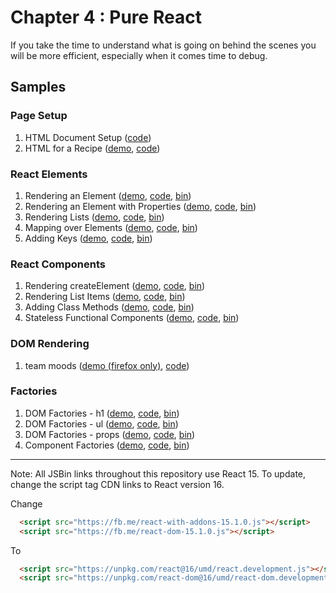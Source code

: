 Chapter 4 : Pure React
==================
If you take the time to understand what is going on behind the scenes you will be more efficient, especially when
it comes time to debug.

Samples
--------

### Page Setup

  1. HTML Document Setup ([code](https://github.com/MoonHighway/learning-react/blob/update-localize-samples/chapter-04/01-page-setup/01-page-setup.html))
  2. HTML for a Recipe ([demo](http://rawgit.com/MoonHighway/learning-react/update-localize-samples/chapter-04/01-page-setup/02-baked-salmon.html),
[code](https://github.com/MoonHighway/learning-react/blob/update-localize-samples/chapter-04/01-page-setup/02-baked-salmon.html))

### React Elements

  1. Rendering an Element ([demo](https://rawgit.com/MoonHighway/learning-react/update-localize-samples/chapter-04/02-react-elements/01-elements.html), [code](https://github.com/MoonHighway/learning-react/blob/update-localize-samples/chapter-04/02-react-elements/01-elements.html), [bin](http://jsbin.com/fumiyu/1/edit?js,output))
  2. Rendering an Element with Properties ([demo](https://rawgit.com/MoonHighway/learning-react/update-localize-samples/chapter-04/02-react-elements/02-elements.html), [code](https://github.com/MoonHighway/learning-react/blob/update-localize-samples/chapter-04/02-react-elements/02-elements.html), [bin](http://jsbin.com/fumiyu/2/edit?js,output))
  3. Rendering Lists ([demo](https://rawgit.com/MoonHighway/learning-react/update-localize-samples/chapter-04/02-react-elements/03-elements.html), [code](https://github.com/MoonHighway/learning-react/blob/update-localize-samples/chapter-04/02-react-elements/03-elements.html), [bin](http://jsbin.com/fumiyu/3/edit?js,output))
  4. Mapping over Elements ([demo](https://rawgit.com/MoonHighway/learning-react/update-localize-samples/chapter-04/02-react-elements/04-elements.html), [code](https://github.com/MoonHighway/learning-react/blob/update-localize-samples/chapter-04/02-react-elements/04-elements.html), [bin](http://jsbin.com/fumiyu/4/edit?js,output))
  5. Adding Keys ([demo](https://rawgit.com/MoonHighway/learning-react/update-localize-samples/chapter-04/02-react-elements/05-elements.html), [code](https://github.com/MoonHighway/learning-react/blob/update-localize-samples/chapter-04/02-react-elements/05-elements.html), [bin](http://jsbin.com/fumiyu/5/edit?js,output))

### React Components

  1. Rendering createElement  ([demo](https://rawgit.com/MoonHighway/learning-react/update-localize-samples/chapter-04/03-react-components/01-components.html), [code](https://github.com/MoonHighway/learning-react/blob/update-localize-samples/chapter-04/03-react-components/01-components.html), [bin](http://jsbin.com/cezotew/1/edit?js,output))
  2. Rendering List Items ([demo](https://rawgit.com/MoonHighway/learning-react/update-localize-samples/chapter-04/03-react-components/02-components.html), [code](https://github.com/MoonHighway/learning-react/blob/update-localize-samples/chapter-04/03-react-components/02-components.html), [bin](http://jsbin.com/cezotew/2/edit?js,output))
  3. Adding Class Methods ([demo](https://rawgit.com/MoonHighway/learning-react/update-localize-samples/chapter-04/03-react-components/03-components.html), [code](https://github.com/MoonHighway/learning-react/blob/update-localize-samples/chapter-04/03-react-components/03-components.html), [bin](http://jsbin.com/cezotew/4/edit?js,output))
  4. Stateless Functional Components ([demo](https://rawgit.com/MoonHighway/learning-react/update-localize-samples/chapter-04/03-react-components/04-components.html), [code](https://github.com/MoonHighway/learning-react/blob/update-localize-samples/chapter-04/03-react-components/04-components.html), [bin](http://jsbin.com/cezotew/5/edit?js,output))

### DOM Rendering

  1. team moods ([demo (firefox only)](http://rawgit.com/MoonHighway/learning-react/update-localize-samples/chapter-04/04-dom-rendering-moods/DOM-rendering-moods.html),
[code](https://github.com/MoonHighway/learning-react/blob/update-localize-samples/chapter-04/04-dom-rendering-moods/DOM-rendering-moods.js))

### Factories

  1. DOM Factories - h1 ([demo](https://rawgit.com/MoonHighway/learning-react/update-localize-samples/chapter-04/05-factories/01-factories.html), [code](https://github.com/MoonHighway/learning-react/blob/update-localize-samples/chapter-04/05-factories/01-factories.html), [bin](http://jsbin.com/mebahe/1/edit?js,output))
  2. DOM Factories - ul ([demo](https://rawgit.com/MoonHighway/learning-react/update-localize-samples/chapter-04/05-factories/02-factories.html), [code](https://github.com/MoonHighway/learning-react/blob/update-localize-samples/chapter-04/05-factories/02-factories.html), [bin](http://jsbin.com/mebahe/2/edit?js,output))
  3. DOM Factories - props ([demo](https://rawgit.com/MoonHighway/learning-react/update-localize-samples/chapter-04/05-factories/03-factories.html), [code](https://github.com/MoonHighway/learning-react/blob/update-localize-samples/chapter-04/05-factories/03-factories.html), [bin](http://jsbin.com/mebahe/3/edit?js,output))
  4. Component Factories ([demo](https://rawgit.com/MoonHighway/learning-react/update-localize-samples/chapter-04/05-factories/04-factories.html), [code](https://github.com/MoonHighway/learning-react/blob/update-localize-samples/chapter-04/05-factories/04-factories.html), [bin](http://jsbin.com/mebahe/4/edit?js,output))

-----

  Note: All JSBin links throughout this repository use React 15. To update, change the script tag CDN links to React version 16.

  Change

  ```html
    <script src="https://fb.me/react-with-addons-15.1.0.js"></script>
    <script src="https://fb.me/react-dom-15.1.0.js"></script>
  ```

  To

  ```html
    <script src="https://unpkg.com/react@16/umd/react.development.js"></script>
    <script src="https://unpkg.com/react-dom@16/umd/react-dom.development.js"></script>

